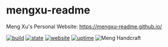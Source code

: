 # mengxu-readme

Meng Xu's Personal Website: https://mengxu-readme.github.io/

[![build](https://img.shields.io/github/actions/workflow/status/mengxu-readme/mengxu-readme.github.io/deploy.yml)](https://github.com/mengxu-readme/mengxu-readme.github.io/actions/workflows/deploy.yml)
[![state](https://img.shields.io/github/deployments/mengxu-readme/mengxu-readme.github.io/github-pages)](https://github.com/mengxu-readme/mengxu-readme.github.io/deployments/activity_log?environment=github-pages)
[![website](https://img.shields.io/website?url=https%3A%2F%2Fmengxu-readme.github.io%2F)](https://mengxu-readme.github.io/)
[![uptime](https://img.shields.io/uptimerobot/ratio/7/m793328016-ed25115452526907f338e613)](https://mengxu-readme.github.io/)
<picture>
  <img src="https://img.shields.io/badge/meng-handcraft-blueviolet" alt="Meng Handcraft">
</picture>

